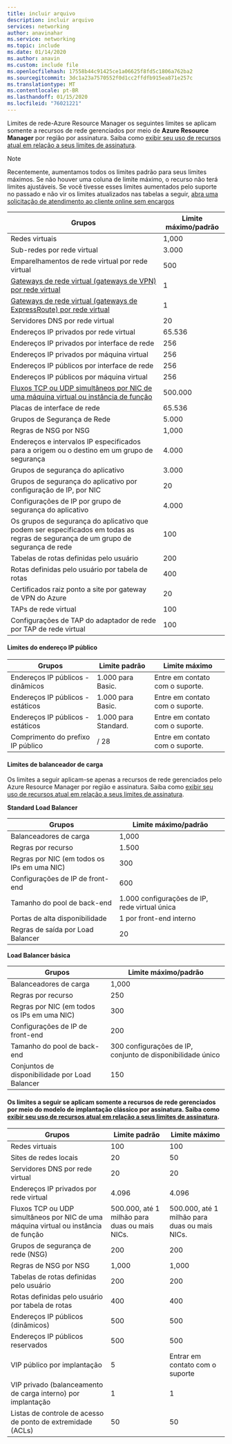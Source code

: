```yaml
---
title: incluir arquivo
description: incluir arquivo
services: networking
author: anavinahar
ms.service: networking
ms.topic: include
ms.date: 01/14/2020
ms.author: anavin
ms.custom: include file
ms.openlocfilehash: 17558b44c91425ce1a06625f8fd5c1806a762ba2
ms.sourcegitcommit: 3dc1a23a7570552f0d1cc2ffdfb915ea871e257c
ms.translationtype: MT
ms.contentlocale: pt-BR
ms.lasthandoff: 01/15/2020
ms.locfileid: "76021221"
---
```

<a name="azure-resource-manager-virtual-networking-limits"></a>Limites de rede-Azure Resource Manager os seguintes limites se aplicam somente a recursos de rede gerenciados por meio de **Azure Resource Manager** por região por assinatura. Saiba como [exibir seu uso de recursos atual em relação a seus limites de assinatura](../articles/networking/check-usage-against-limits.md).

> [!NOTE]
> Recentemente, aumentamos todos os limites padrão para seus limites máximos. Se não houver uma coluna de limite máximo, o recurso não terá limites ajustáveis. Se você tivesse esses limites aumentados pelo suporte no passado e não vir os limites atualizados nas tabelas a seguir, [abra uma solicitação de atendimento ao cliente online sem encargos](../articles/azure-resource-manager/templates/error-resource-quota.md)

| Grupos | Limite máximo/padrão | 
| --- | --- |
| Redes virtuais |1,000 |
| Sub-redes por rede virtual |3\.000 |
| Emparelhamentos de rede virtual por rede virtual |500 |
| [Gateways de rede virtual (gateways de VPN) por rede virtual](../articles/vpn-gateway/vpn-gateway-about-vpngateways.md#gwsku) |1 |
| [Gateways de rede virtual (gateways de ExpressRoute) por rede virtual](../articles/expressroute/expressroute-about-virtual-network-gateways.md#gwsku) |1 |
| Servidores DNS por rede virtual |20 |
| Endereços IP privados por rede virtual |65.536 |
| Endereços IP privados por interface de rede |256 |
| Endereços IP privados por máquina virtual |256 |
| Endereços IP públicos por interface de rede |256 |
| Endereços IP públicos por máquina virtual |256 |
| [Fluxos TCP ou UDP simultâneos por NIC de uma máquina virtual ou instância de função](../articles/virtual-network/virtual-machine-network-throughput.md#flow-limits-and-recommendations) |500.000 |
| Placas de interface de rede |65.536 |
| Grupos de Segurança de Rede |5\.000 |
| Regras de NSG por NSG |1,000 |
| Endereços e intervalos IP especificados para a origem ou o destino em um grupo de segurança |4\.000 |
| Grupos de segurança do aplicativo |3\.000 |
| Grupos de segurança do aplicativo por configuração de IP, por NIC |20 |
| Configurações de IP por grupo de segurança do aplicativo |4\.000 |
| Os grupos de segurança do aplicativo que podem ser especificados em todas as regras de segurança de um grupo de segurança de rede |100 |
| Tabelas de rotas definidas pelo usuário |200 |
| Rotas definidas pelo usuário por tabela de rotas |400 |
| Certificados raiz ponto a site por gateway de VPN do Azure |20 |
| TAPs de rede virtual |100 |
| Configurações de TAP do adaptador de rede por TAP de rede virtual |100 |

#### <a name="publicip-address"></a>Limites do endereço IP público
| Grupos | Limite padrão | Limite máximo |
| --- | --- | --- |
| Endereços IP públicos - dinâmicos | 1\.000 para Basic. |Entre em contato com o suporte. |
| Endereços IP públicos - estáticos | 1\.000 para Basic. |Entre em contato com o suporte. |
| Endereços IP públicos - estáticos | 1\.000 para Standard.|Entre em contato com o suporte. |
| Comprimento do prefixo IP público | / 28 | Entre em contato com o suporte. |

#### <a name="load-balancer"></a>Limites de balanceador de carga
Os limites a seguir aplicam-se apenas a recursos de rede gerenciados pelo Azure Resource Manager por região e assinatura. Saiba como [exibir seu uso de recursos atual em relação a seus limites de assinatura](../articles/networking/check-usage-against-limits.md).

**Standard Load Balancer**

| Grupos                                | Limite máximo/padrão         |
|-----------------------------------------|-------------------------------|
| Balanceadores de carga                          | 1,000                         |
| Regras por recurso                      | 1\.500                         |
| Regras por NIC (em todos os IPs em uma NIC) | 300                           |
| Configurações de IP de front-end              | 600                           |
| Tamanho do pool de back-end                       | 1\.000 configurações de IP, rede virtual única |
| Portas de alta disponibilidade                 | 1 por front-end interno       |
| Regras de saída por Load Balancer         | 20                            |


**Load Balancer básica**

| Grupos                                | Limite máximo/padrão        |
|-----------------------------------------|------------------------------|
| Balanceadores de carga                          | 1,000                        |
| Regras por recurso                      | 250                          |
| Regras por NIC (em todos os IPs em uma NIC) | 300                          |
| Configurações de IP de front-end              | 200                          |
| Tamanho do pool de back-end                       | 300 configurações de IP, conjunto de disponibilidade único |
| Conjuntos de disponibilidade por Load Balancer     | 150                          |

#### <a name="virtual-networking-limits-classic"></a>Os limites a seguir se aplicam somente a recursos de rede gerenciados por meio do modelo de implantação **clássico** por assinatura. Saiba como [exibir seu uso de recursos atual em relação a seus limites de assinatura](../articles/networking/check-usage-against-limits.md).

| Grupos | Limite padrão | Limite máximo |
| --- | --- | --- |
| Redes virtuais |100 |100 |
| Sites de redes locais |20 |50 |
| Servidores DNS por rede virtual |20 |20 |
| Endereços IP privados por rede virtual |4\.096 |4\.096 |
| Fluxos TCP ou UDP simultâneos por NIC de uma máquina virtual ou instância de função |500.000, até 1 milhão para duas ou mais NICs. |500.000, até 1 milhão para duas ou mais NICs. |
| Grupos de segurança de rede (NSG) |200 |200 |
| Regras de NSG por NSG |1,000 |1,000 |
| Tabelas de rotas definidas pelo usuário |200 |200 |
| Rotas definidas pelo usuário por tabela de rotas |400 |400 |
| Endereços IP públicos (dinâmicos) |500 |500 |
| Endereços IP públicos reservados |500 |500 |
| VIP público por implantação |5 |Entrar em contato com o suporte |
| VIP privado (balanceamento de carga interno) por implantação |1 |1 |
| Listas de controle de acesso de ponto de extremidade (ACLs) |50 |50 |
